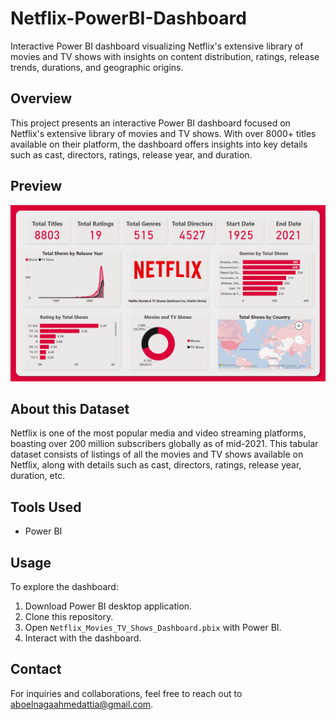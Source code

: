 # Netflix-PowerBI-Dashboard
Interactive Power BI dashboard visualizing Netflix's extensive library of movies and TV shows with insights on content distribution, ratings, release trends, durations, and geographic origins.
## Overview

This project presents an interactive Power BI dashboard focused on Netflix's extensive library of movies and TV shows. With over 8000+ titles available on their platform, the dashboard offers insights into key details such as cast, directors, ratings, release year, and duration. 

## Preview

![Netflix Movies and TV Shows Dashboard Preview](https://github.com/minhaj-313/Netflix-Movies-and-TV-Shows-Dashboard/blob/main/Netflix%20Movies%20and%20TV%20Shows%20Dashboard%20-%20by%20Shaikh%20Minhaj.png)

## About this Dataset

Netflix is one of the most popular media and video streaming platforms, boasting over 200 million subscribers globally as of mid-2021. This tabular dataset consists of listings of all the movies and TV shows available on Netflix, along with details such as cast, directors, ratings, release year, duration, etc.

## Tools Used

- Power BI

## Usage

To explore the dashboard:

1. Download Power BI desktop application.
2. Clone this repository.
3. Open `Netflix_Movies_TV_Shows_Dashboard.pbix` with Power BI.
4. Interact with the dashboard.

## Contact

For inquiries and collaborations, feel free to reach out to aboelnagaahmedattia@gmail.com.
